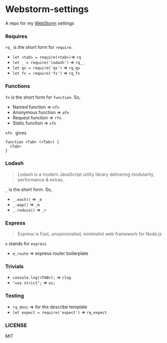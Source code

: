 # Webstorm-settings

A repo for my [WebStorm](https://www.jetbrains.com/webstorm/) settings

### Requires
`rq_` is the short form for `require`.

* `let <tab> = require(<tab>)`=> `rq`   
* `let _ = require('lodash')` => `rq__`
* `let qs = require('qs')` => `rq_qs`  
* `let fs = require('fs')` => `rq_fs`  

### Functions

`fn` is the short form for `function`. So,

* Named function => `nfn`
* Anonymous function => `afn`
* Request function => `rfn`
* Static function => `sfn`

`nfn ` gives

    function <Tab> (<Tab>) {
      <Tab>
    }

### Lodash

> Lodash is a modern JavaScript utility library delivering modularity, performance & extras.

`_` is the short form. So,

* `_.each()`   => `_e`  
* `_.map()`    => `_m`  
* `_.reduce()` => `_r`  

### Express

>  Express is Fast, unopinionated, minimalist web framework for Node.js

`e` stands for `express`

* `e_route` => express router boilerplate

### Trivials

* `console.log(<TAB>);` => `clog`
* `"use strict";` => `us;`

### Testing

* `rq_desc` => for the describe template
* `let expect = require('expect')` => `rq_expect`

### LICENSE

MIT
